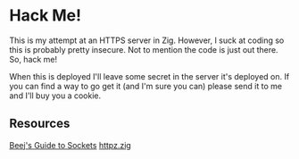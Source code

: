 # Hack Me!

This is my attempt at an HTTPS server in Zig. However, I suck at coding so this is probably pretty insecure. Not to mention the code is just out there. So, hack me!

When this is deployed I'll leave some secret in the server it's deployed on. If you can find a way to go get it (and I'm sure you can) please send it to me and I'll buy you a cookie.

## Resources
[Beej's Guide to Sockets](https://beej.us/guide/bgnet/html/#client-server-background)
[httpz.zig](https://github.com/karlseguin/http.zig/blob/master/src/url.zig)
